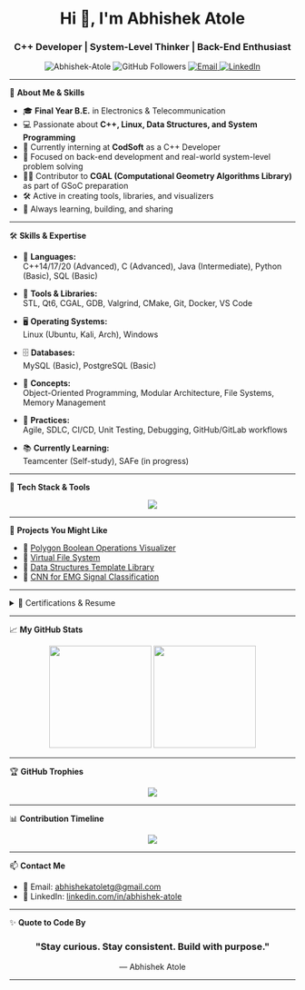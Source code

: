 <h1 align="center">Hi 👋, I'm Abhishek Atole</h1>
<h3 align="center">C++ Developer | System-Level Thinker | Back-End Enthusiast</h3>

<p align="center">
  <img src="https://komarev.com/ghpvc/?username=Abhishek-Atole&label=Profile%20views&color=0e75b6&style=flat" alt="Abhishek-Atole" />
  <img src="https://img.shields.io/github/followers/Abhishek-Atole?label=Followers&style=social" alt="GitHub Followers" />
  <a href="mailto:abhishekatoletg@gmail.com">
    <img src="https://img.shields.io/badge/Gmail-D14836?style=flat&logo=gmail&logoColor=white" alt="Email" />
  </a>
  <a href="https://www.linkedin.com/in/abhishekatole/" target="_blank">
    <img src="https://img.shields.io/badge/LinkedIn-blue?style=flat&logo=linkedin&logoColor=white" alt="LinkedIn" />
  </a>
  
</p>

---

🌱 **About Me & Skills**

- 🎓 **Final Year B.E.** in Electronics & Telecommunication  
- 💻 Passionate about **C++, Linux, Data Structures, and System Programming**  
- 🔧 Currently interning at **CodSoft** as a C++ Developer  
- 🎯 Focused on back-end development and real-world system-level problem solving  
- 👨‍💻 Contributor to **CGAL (Computational Geometry Algorithms Library)** as part of GSoC preparation  
- 🛠️ Active in creating tools, libraries, and visualizers  
- 🧠 Always learning, building, and sharing  

---

🛠️ **Skills & Expertise**

- 💬 **Languages:**  
  C++14/17/20 (Advanced), C (Advanced), Java (Intermediate), Python (Basic), SQL (Basic)  

- 🧰 **Tools & Libraries:**  
  STL, Qt6, CGAL, GDB, Valgrind, CMake, Git, Docker, VS Code  

- 🖥️ **Operating Systems:**  
  Linux (Ubuntu, Kali, Arch), Windows  

- 🗄️ **Databases:**  
  MySQL (Basic), PostgreSQL (Basic)  

- 🧩 **Concepts:**  
  Object-Oriented Programming, Modular Architecture, File Systems, Memory Management  

- 🔄 **Practices:**  
  Agile, SDLC, CI/CD, Unit Testing, Debugging, GitHub/GitLab workflows  

- 📚 **Currently Learning:**  
  Teamcenter (Self-study), SAFe (in progress)  

---

🚀 **Tech Stack & Tools**

<p align="center">
  <img src="https://skillicons.dev/icons?i=cpp,c,java,linux,docker,git,github,vscode" />
</p>

---

🧰 **Projects You Might Like**

- 🔹 [Polygon Boolean Operations Visualizer](https://github.com/Abhishek-Atole/Polygon-Bool-Operation)
- 🔹 [Virtual File System](https://github.com/Abhishek-Atole/Customised_Virtual_File_System)
- 🔹 [Data Structures Template Library](https://github.com/Abhishek-Atole/Generic_DataStructures)
- 🔹 [CNN for EMG Signal Classification](https://github.com/Abhishek-Atole/EMG_signal_classification)

---
<details>
<summary>📜 Certifications & Resume</summary>

- ✅ C Programming – Udemy  [View Certificate](https://www.linkedin.com/learning/certificates/8cbed9814a163b91f00feac525839739085741dd84c32f2e3e6565c290c2420e?trk=share_certificate)
- ✅ Advanced C++ – Udemy  [View Certificate](https://www.udemy.com/certificate/UC-5f7e3c2a-9296-46a2-af0f-d3e7b7b2ccc1/)
- ✅ Linux Fundamentals – Cisco  [View Certificate](https://www.linkedin.com/learning/paths/getting-started-with-linux)
- ✅ Networking Basics – Cisco  [View Certificate](https://www.credly.com/badges/c7ee13ea-2f69-4cae-815e-dd15b6e068ad/public_url)
- ✅ HPP Certification – [View Certificate](https://astromedicomp.org/Certificate/StudentCertificate.php?cuid=HPP-2025-ILTOCF649M)  
- 📄 [Download My Resume](https://drive.google.com/file/d/17AdJbXxt9pAo8MnmPqG4RFWx0Mdjeut8/view?usp=sharing)

</details>

---

📈 **My GitHub Stats**

<p align="center">
  <img src="https://github-readme-stats.vercel.app/api?username=Abhishek-Atole&show_icons=true&theme=tokyonight&hide_border=true" height="180" />
  <img src="https://github-readme-stats.vercel.app/api/top-langs/?username=Abhishek-Atole&layout=compact&theme=tokyonight&hide_border=true" height="180" />
</p>

---

🏆 **GitHub Trophies**

<p align="center">
  <img src="https://github-profile-trophy.vercel.app/?username=Abhishek-Atole&theme=radical&no-frame=true&row=2&column=4" />
</p>

---

📊 **Contribution Timeline**

<p align="center">
  <img src="https://github-readme-activity-graph.vercel.app/graph?username=Abhishek-Atole&theme=react-dark&hide_border=true" />
</p>

---

📫 **Contact Me**

- 📧 Email: abhishekatoletg@gmail.com  
- 🔗 LinkedIn: [linkedin.com/in/abhishek-atole](https://www.linkedin.com/in/abhishek-atole)

---

✨ **Quote to Code By**

<h3 align="center">"Stay curious. Stay consistent. Build with purpose."</h3>
<p align="center">— Abhishek Atole</p>

---
